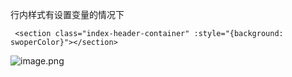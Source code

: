 行内样式有设置变量的情况下
```
 <section class="index-header-container" :style="{background: swoperColor}"></section>
```


![image.png](http://upload-images.jianshu.io/upload_images/2941543-0f54330359819445.png?imageMogr2/auto-orient/strip%7CimageView2/2/w/1240)
